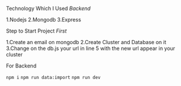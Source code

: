 Technology Which I Used
*Backend*

1.Nodejs
2.Mongodb
3.Express

Step to Start Project
*First*

1.Create an email on mongodb
2.Create Cluster and Database on it
3.Change on the db.js your url in line 5 with the new url appear in your cluster

For Backend

`npm i`
`npm run data:import`
`npm run dev`
